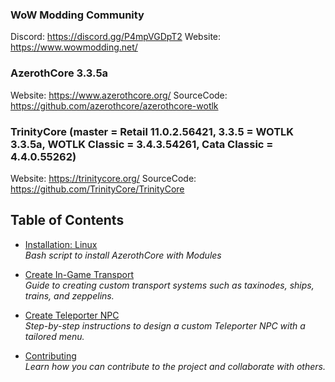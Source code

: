 ### WoW Modding Community
Discord: https://discord.gg/P4mpVGDpT2
Website: https://www.wowmodding.net/

### AzerothCore 3.3.5a
Website: https://www.azerothcore.org/
SourceCode: https://github.com/azerothcore/azerothcore-wotlk

### TrinityCore (master = Retail 11.0.2.56421, 3.3.5 = WOTLK 3.3.5a, WOTLK Classic = 3.4.3.54261, Cata Classic = 4.4.0.55262)
Website: https://trinitycore.org/
SourceCode: https://github.com/TrinityCore/TrinityCore

## Table of Contents

- [Installation: Linux](tutorials/_installation_linux/ReadMe.md)  
  *Bash script to install AzerothCore with Modules*

- [Create In-Game Transport](tutorials/create_transport/ReadMe.md)  
  *Guide to creating custom transport systems such as taxinodes, ships, trains, and zeppelins.*

- [Create Teleporter NPC](tutorials/create_teleporter_npc/ReadMe.md)  
  *Step-by-step instructions to design a custom Teleporter NPC with a tailored menu.*

- [Contributing](tutorials/contributing/ReadMe.md)  
  *Learn how you can contribute to the project and collaborate with others.*


